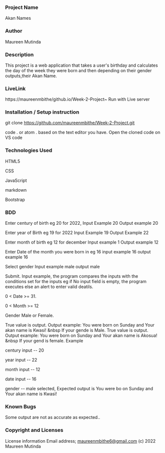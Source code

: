 

### Project Name
Akan Names

### Author
Maureen Mutinda

### Description
This project is a web application that takes a user's 
birthday and calculates the day of the week they were 
born and then depending on their gender outputs,their 
Akan Name.

### LiveLink
https://maureenmbithe/github.io/Week-2-Project~
Run with Live server

### Installation / Setup instruction
git clone https://github.com/maureenmbithe/Week-2-Project.git

code . or atom . based on the text editor you have.
Open the cloned code on VS code

### Technologies Used
   HTML5

   CSS

   JavaScript

   markdown

   Bootstrap



### BDD
Enter century of birth eg 20 for 2022, Input Example 20
Output example 20

Enter year of Birth eg 19 for 2022 Input Example 19 
Output Example 22

Enter month of birth eg 12 for december Input example 1
Output example 12

Enter Date of the month you were born in eg 16 input 
example 16 output example 16

Select gender Input example male output male

Submit. Input example, the program compares the inputs 
with the conditions set for the inputs eg if No input 
field is empty, the program executes else an alert to 
enter valid deatils.

0 < Date >= 31.

0 < Month >= 12

Gender Male or Female.

True value is output. Output example: You were born on 
Sunday and Your akan name is Kwasi! &nbsp If your gende
is Male.
True value is output. Output example: You were born on 
Sunday and Your akan name is Akosua! &nbsp If your gend
is female.
Example

century input -- 20

year input -- 22

month input -- 12

date input -- 16

gender -- male selected, Expected output is You were bo
on Sunday and Your akan name is Kwasi!


### Known Bugs
Some output are not as accurate as expected..
### Copyright and Licenses
License information
Email address; maureenmbithe6@gmail.com
(c) 2022 Maureen Mutinda

